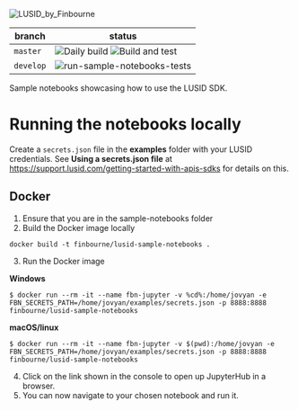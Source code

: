 ![LUSID_by_Finbourne](https://content.finbourne.com/LUSID_repo.png)

| branch | status |
| --- | --- |
| `master`  | ![Daily build](https://github.com/finbourne/sample-notebooks/workflows/Daily%20build/badge.svg) ![Build and test](https://github.com/finbourne/sample-notebooks/workflows/Build%20and%20test/badge.svg) |
| `develop` | ![run-sample-notebooks-tests](https://github.com/finbourne/sample-notebooks/workflows/run-sample-notebooks-tests/badge.svg?branch=develop) |

Sample notebooks showcasing how to use the LUSID SDK.

# Running the notebooks locally

Create a `secrets.json` file in the **examples** folder with your LUSID credentials. See **Using a secrets.json file** at https://support.lusid.com/getting-started-with-apis-sdks for details on this.

## Docker

1. Ensure that you are in the sample-notebooks folder
2. Build the Docker image locally

```
docker build -t finbourne/lusid-sample-notebooks .
```

3. Run the Docker image

**Windows**
```
$ docker run --rm -it --name fbn-jupyter -v %cd%:/home/jovyan -e FBN_SECRETS_PATH=/home/jovyan/examples/secrets.json -p 8888:8888 finbourne/lusid-sample-notebooks
```
**macOS/linux**
```
$ docker run --rm -it --name fbn-jupyter -v $(pwd):/home/jovyan -e FBN_SECRETS_PATH=/home/jovyan/examples/secrets.json -p 8888:8888 finbourne/lusid-sample-notebooks
```

4. Click on the link shown in the console to open up JupyterHub in a browser.
5. You can now navigate to your chosen notebook and run it.
